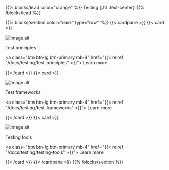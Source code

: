 {{% blocks/lead color="orange" %}}
Testing
{.h1 .text-center}
{{% /blocks/lead %}}

{{% blocks/section color="dark" type="row" %}}
{{< cardpane >}}
{{< card >}}

![Image alt](/principles.png)

Test principles

<a class="btn btn-lg btn-primary mb-4" href="{{< relref "/docs/testing/test-principles" >}}">
Learn more <i class="fas fa-arrow-alt-circle-right ms-2"></i>
</a>

{{< /card >}}
{{< card >}}

![Image alt](/framework.png)

Test frameworks

<a class="btn btn-lg btn-primary mb-4" href="{{< relref "/docs/testing/test-frameworks" >}}">
Learn more <i class="fas fa-arrow-alt-circle-right ms-2"></i>
</a>

{{< /card >}}
{{< card >}}

![Image alt](/tools.png)

Testing tools

<a class="btn btn-lg btn-primary mb-4" href="{{< relref "/docs/testing/testing-tools" >}}">
Learn more <i class="fas fa-arrow-alt-circle-right ms-2"></i>
</a>

{{< /card >}}
{{< /cardpane >}}
{{% /blocks/section %}}